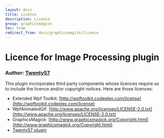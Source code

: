 ```yaml
---
layout: docs
title: Licence
description: Licence
group: graphicsmagick
toc: true
redirect_from: docs/graphicsmagick/licence
---
```

# Licence for Image Processing plugin

### Author: [Twenty57](http://www.twenty57.com)

This plugin incorporates third party components whose licences require us to include the licence and/or copyright notices. Here are those licences:

- Extended Wpf Toolkit: [http://wpftoolkit.codeplex.com/license](http://wpftoolkit.codeplex.com/license)
- WpfAnimatedGif: [http://www.apache.org/licenses/LICENSE-2.0.txt](http://www.apache.org/licenses/LICENSE-2.0.txt)
- GraphicsMagick: [http://www.graphicsmagick.org/Copyright.html](http://www.graphicsmagick.org/Copyright.html)
- [Twenty57 plugin](https://linx.software/plugins/builtin/licence/)
